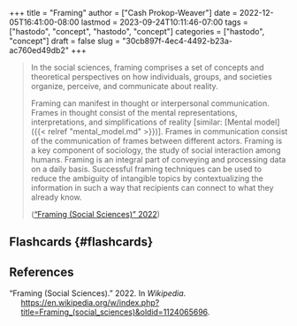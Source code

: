 +++
title = "Framing"
author = ["Cash Prokop-Weaver"]
date = 2022-12-05T16:41:00-08:00
lastmod = 2023-09-24T10:11:46-07:00
tags = ["hastodo", "concept", "hastodo", "concept"]
categories = ["hastodo", "concept"]
draft = false
slug = "30cb897f-4ec4-4492-b23a-ac760ed49db2"
+++

> In the social sciences, framing comprises a set of concepts and theoretical perspectives on how individuals, groups, and societies organize, perceive, and communicate about reality.
>
> Framing can manifest in thought or interpersonal communication. Frames in thought consist of the mental representations, interpretations, and simplifications of reality [similar: [Mental model]({{< relref "mental_model.md" >}})]. Frames in communication consist of the communication of frames between different actors. Framing is a key component of sociology, the study of social interaction among humans. Framing is an integral part of conveying and processing data on a daily basis. Successful framing techniques can be used to reduce the ambiguity of intangible topics by contextualizing the information in such a way that recipients can connect to what they already know.
>
> (<a href="#citeproc_bib_item_1">“Framing (Social Sciences)” 2022</a>)


## Flashcards {#flashcards}

## References

<style>.csl-entry{text-indent: -1.5em; margin-left: 1.5em;}</style><div class="csl-bib-body">
  <div class="csl-entry"><a id="citeproc_bib_item_1"></a>“Framing (Social Sciences).” 2022. In <i>Wikipedia</i>. <a href="https://en.wikipedia.org/w/index.php?title=Framing_(social_sciences)&oldid=1124065696">https://en.wikipedia.org/w/index.php?title=Framing_(social_sciences)&#38;oldid=1124065696</a>.</div>
</div>
